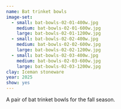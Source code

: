 ```yaml
---
name: Bat trinket bowls
image-set:
  - small: bat-bowls-02-01-400w.jpg
    medium: bat-bowls-02-01-600w.jpg
    large: bat-bowls-02-01-1200w.jpg
  - small: bat-bowls-02-02-400w.jpg
    medium: bat-bowls-02-02-600w.jpg
    large: bat-bowls-02-02-1200w.jpg
  - small: bat-bowls-02-03-400w.jpg
    medium: bat-bowls-02-03-600w.jpg
    large: bat-bowls-02-03-1200w.jpg
clay: Iceman stoneware
year: 2025
show: yes
---
```


A pair of bat trinket bowls for the fall season.